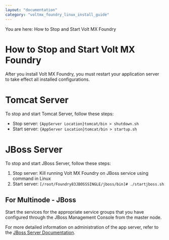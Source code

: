 ```yaml
---
layout: "documentation"
category: "voltmx_foundry_linux_install_guide"
---
```

                          

You are here: How to Stop and Start Volt MX Foundry

How to Stop and Start Volt MX Foundry
====================================

After you install Volt MX Foundry, you must restart your application server to take effect all installed configurations.

Tomcat Server
=============

To stop and start Tomcat Server, follow these steps:

*   Stop server: `{AppServer Location}tomcat/bin > shutdown.sh`
*   Start server: `{AppServer Location}tomcat/bin > startup.sh`

JBoss Server
============

To stop and start JBoss Server, follow these steps:

1.  Stop server: Kill running Volt MX Foundry on JBoss service using command in Linux
2.  Start server: `[/root/Foundry83JBOSSSINGLE/jboss/bin]# ./startjboss.sh`

For Multinode - JBoss
---------------------

Start the services for the appropriate service groups that you have configured through the JBoss Management Console from the master node.

For more detailed information on administration of the app server, refer to the [JBoss Server Documentation](https://docs.jboss.org/author/display/AS71/).
